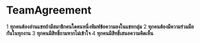 # TeamAgreement

1 **ทุกคนต้องอ่านแชทถ้ามีสมาชิกคนใดคนหนึ่งพิมพ์ข้อความลงในแชทกลุ่ม**
2 **ทุกคนต้องมีความร่วมมือกันในทุกงาน**
3 **ทุกคนมีสิทธิ์ถามหากไม่เข้าใจ**
4 **ทุกคนมีสิทธิ์เสนอความคิดเห็น**
